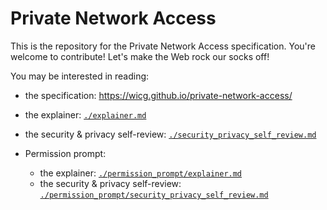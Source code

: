
# Private Network Access

This is the repository for the Private Network Access specification. You're
welcome to contribute! Let's make the Web rock our socks off!

You may be interested in reading:

 - the specification: https://wicg.github.io/private-network-access/
 - the explainer:
   [`./explainer.md`](https://github.com/WICG/private-network-access/blob/master/explainer.md)
 - the security & privacy self-review:
   [`./security_privacy_self_review.md`](https://github.com/WICG/private-network-access/blob/master/security_privacy_self_review.md)

 - Permission prompt:
   - the explainer:
   [`./permission_prompt/explainer.md`](https://github.com/WICG/private-network-access/blob/master/permission_prompt/explainer.md)
   - the security & privacy self-review:
   [`./permission_prompt/security_privacy_self_review.md`](https://github.com/WICG/private-network-access/blob/master/permission_prompt/security_privacy_self_review.md)

